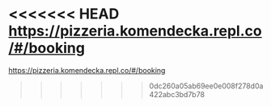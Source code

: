 <<<<<<< HEAD
https://pizzeria.komendecka.repl.co/#/booking
=======
https://pizzeria.komendecka.repl.co/#/booking
>>>>>>> 0dc260a05ab69ee0e008f278d0a422abc3bd7b78
